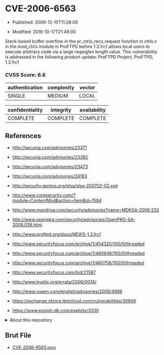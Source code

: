 # CVE-2006-6563

- Published: 2006-12-15T11:28:00

- Modified: 2018-10-17T21:49:00

Stack-based buffer overflow in the pr_ctrls_recv_request function in ctrls.c in the mod_ctrls module in ProFTPD before 1.3.1rc1 allows local users to execute arbitrary code via a large reqarglen length value. This vulnerability is addressed in the following product update:
ProFTPD Project, ProFTPD, 1.3.1rc1

### CVSS Score: **6.6**

| authentication | complexity | vector |
| --- | --- | --- |
| SINGLE | MEDIUM | LOCAL |

| confidentiality | integrity | availability |
| --- | --- | --- |
| COMPLETE | COMPLETE | COMPLETE |

## References

* http://secunia.com/advisories/23371

* http://secunia.com/advisories/23392

* http://secunia.com/advisories/23473

* http://secunia.com/advisories/24163

* http://security.gentoo.org/glsa/glsa-200702-02.xml

* http://www.coresecurity.com/?module=ContentMod&action=item&id=1594

* http://www.mandriva.com/security/advisories?name=MDKSA-2006:232

* http://www.openpkg.com/security/advisories/OpenPKG-SA-2006.039.html

* http://www.proftpd.org/docs/NEWS-1.3.1rc1

* http://www.securityfocus.com/archive/1/454320/100/0/threaded

* http://www.securityfocus.com/archive/1/460648/100/0/threaded

* http://www.securityfocus.com/archive/1/460756/100/0/threaded

* http://www.securityfocus.com/bid/21587

* http://www.trustix.org/errata/2006/0074/

* http://www.vupen.com/english/advisories/2006/4998

* https://exchange.xforce.ibmcloud.com/vulnerabilities/30906

* https://www.exploit-db.com/exploits/3330

<details>
<summary>About this repository</summary> 

  This repository is part of the project [Live Hack CVE](https://github.com/Live-Hack-CVE). Main website can be found [www.live-hack.org](https://www.live-hack.org) 
  
  Made by [Sn0wAlice](https://github.com/Sn0wAlice) for the people that care about security and need to have a feed of the latest CVEs. Hope you enjoy it, don't forget to star the repo and follow me on [Twitter](https://twitter.com/Sn0wAlice) and [Github](https://github.com/Sn0wAlice). And that is my [personnal website](https://www.alice-snow.me/)

  - [Home Page](https://github.com/Live-Hack-CVE)
  - [Framework](https://github.com/Live-Hack-CVE/cve-framework)
  - [CVE database](https://github.com/Live-Hack-CVE/full_database)
  - [Changelog](https://github.com/Live-Hack-CVE/Changelog)
</details>

## Brut File

* [CVE-2006-6563.json](https://raw.githubusercontent.com/Live-Hack-CVE/full_database/main/cves/2006/CVE-2006-6563.json)

